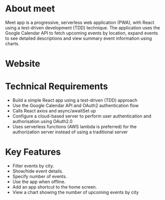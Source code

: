 # About meet

Meet app is a progressive, serverless web application (PWA), with React using a test-driven development (TDD) technique. The application uses the Google Calendar API to fetch
upcoming events by location, expand events to see detailed descriptions and view summary event information using charts.

# Website


# Technical Requirements 

- Build a simple React app using a test-driven (TDD) approach
- Use the Google Calendar API and OAuth2 authentication flow
- Calls React axios and async/awaitSet up 
- Configure a cloud-based server to perform user authentication and authorisation using OAuth2.0
- Uses serverless functions (AWS lambda is preferred) for the authorization server instead of using a traditional server

# Key Features

- Filter events by city.
- Show/hide event details.
- Specify number of events.
- Use the app when offline.
- Add an app shortcut to the home screen.
- View a chart showing the number of upcoming events by city
